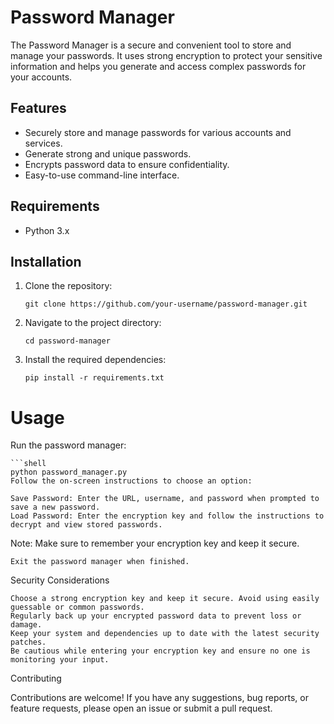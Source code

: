 # Password Manager

The Password Manager is a secure and convenient tool to store and manage your passwords. It uses strong encryption to protect your sensitive information and helps you generate and access complex passwords for your accounts.

## Features

- Securely store and manage passwords for various accounts and services.
- Generate strong and unique passwords.
- Encrypts password data to ensure confidentiality.
- Easy-to-use command-line interface.

## Requirements

- Python 3.x

## Installation

1. Clone the repository:

   ```shell
   git clone https://github.com/your-username/password-manager.git
   
2. Navigate to the project directory:
    
    ```shell
    cd password-manager
    
3. Install the required dependencies:
    
    ```shell
    pip install -r requirements.txt

# Usage

Run the password manager:

    ```shell
    python password_manager.py
    Follow the on-screen instructions to choose an option:

    Save Password: Enter the URL, username, and password when prompted to save a new password.
    Load Password: Enter the encryption key and follow the instructions to decrypt and view stored passwords.

Note: Make sure to remember your encryption key and keep it secure.

    Exit the password manager when finished.

Security Considerations

    Choose a strong encryption key and keep it secure. Avoid using easily guessable or common passwords.
    Regularly back up your encrypted password data to prevent loss or damage.
    Keep your system and dependencies up to date with the latest security patches.
    Be cautious while entering your encryption key and ensure no one is monitoring your input.

Contributing

Contributions are welcome! If you have any suggestions, bug reports, or feature requests, please open an issue or submit a pull request.
